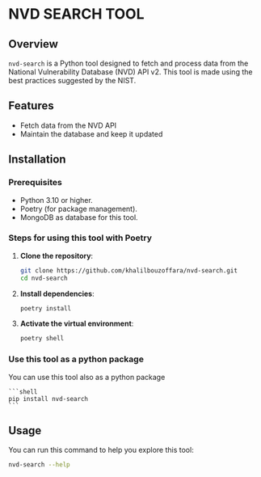 # NVD SEARCH TOOL

## Overview

`nvd-search` is a Python tool designed to fetch and process data from the National Vulnerability Database (NVD) API v2. This tool is made using the best practices suggested by the NIST.

## Features

- Fetch data from the NVD API
- Maintain the database and keep it updated

## Installation

### Prerequisites

- Python 3.10 or higher.
- Poetry (for package management).
- MongoDB as database for this tool.

### Steps for using this tool with Poetry

1. **Clone the repository**:
    ```bash
    git clone https://github.com/khalilbouzoffara/nvd-search.git
    cd nvd-search
    ```

2. **Install dependencies**:
    ```bash
    poetry install
    ```

3. **Activate the virtual environment**:
    ```bash
    poetry shell
    ```
### Use this tool as a python package

You can use this tool also as a python package

    ```shell
    pip install nvd-search
    ```

## Usage

You can run this command to help you explore this tool:

```bash
nvd-search --help
```